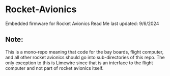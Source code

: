 # Rocket-Avionics
Embedded firmware for Rocket Avionics
Read Me last updated: 9/6/2024

## Note:
This is a mono-repo meaning that code for the bay boards, flight computer, and all other rocket avionics should go into sub-directories of this repo. The only exception to this is Limewire since that is an interface to the flight computer and not part of rocket avionics itself.